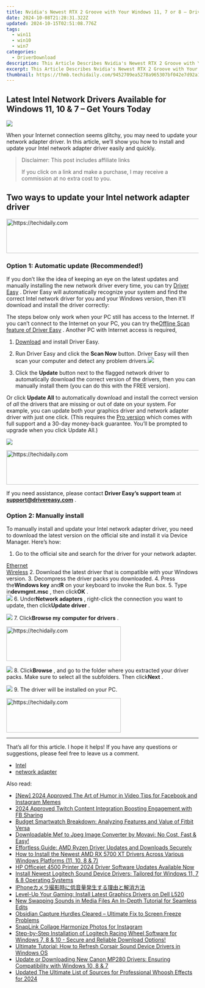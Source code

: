 ```yaml
---
title: Nvidia's Newest RTX 2 Groove with Your Windows 11, 7 or 8 – Drivers Now Available
date: 2024-10-08T21:28:31.322Z
updated: 2024-10-15T02:51:08.776Z
tags:
  - win11
  - win10
  - win7
categories:
  - DriverDownload
description: This Article Describes Nvidia's Newest RTX 2 Groove with Your Windows 11, 7 or 8 – Drivers Now Available
excerpt: This Article Describes Nvidia's Newest RTX 2 Groove with Your Windows 11, 7 or 8 – Drivers Now Available
thumbnail: https://thmb.techidaily.com/9452709ea5278a965307bf042e7d92a12b881e1c879f75105867000ed51ea454.jpg
---
```


## Latest Intel Network Drivers Available for Windows 11, 10 & 7 – Get Yours Today

![](https://images.drivereasy.com/wp-content/uploads/2021/10/2021-10-28_12-28-38.png)

 When your Internet connection seems glitchy, you may need to update your network adapter driver. In this article, we’ll show you how to install and update your Intel network adapter driver easily and quickly.

>  Disclaimer: This post includes affiliate links
>
>  If you click on a link and make a purchase, I may receive a commission at no extra cost to you.
>

## Two ways to update your Intel network adapter driver

<!-- affiliate ads begin -->
<a href="https://ephamedtechinc.pxf.io/c/5597632/2137209/26400" target="_top" id="2137209">
  <img src="//a.impactradius-go.com/display-ad/26400-2137209" border="0" alt="https://techidaily.com" width="728" height="90"/>
</a>
<img height="0" width="0" src="https://ephamedtechinc.pxf.io/i/5597632/2137209/26400" style="position:absolute;visibility:hidden;" border="0" />
<!-- affiliate ads end -->

### Option 1: Automatic update (Recommended!)

 If you don’t like the idea of keeping an eye on the latest updates and manually installing the new network driver every time, you can try [Driver Easy](https://tools.techidaily.com/drivereasy/download/) . Driver Easy will automatically recognize your system and find the correct Intel network driver for you and your Windows version, then it’ll download and install the driver correctly:

 The steps below only work when your PC still has access to the Internet. If you can’t connect to the Internet on your PC, you can try the[Offline Scan feature of Driver Easy](https://tools.techidaily.com/drivereasy/download/) . Another PC with Internet access is required,

 1) [Download](https://tools.techidaily.com/drivereasy/download/) and install Driver Easy.

 2) Run Driver Easy and click the **Scan Now** button. Driver Easy will then scan your computer and detect any problem drivers.![](https://images.drivereasy.com/wp-content/uploads/2021/04/1-5.jpg)

 3) Click the **Update**  button next to the flagged network driver to automatically download the correct version of the drivers, then you can manually install them (you can do this with the FREE version).

 Or click **Update All** to automatically download and install the correct version of _all_ the drivers that are missing or out of date on your system. For example, you can update both your graphics driver and network adapter driver with just one click. (This requires the [Pro version](https://tools.techidaily.com/drivereasy/download/) which comes with full support and a 30-day money-back guarantee. You’ll be prompted to upgrade when you click Update All.)

![](https://images.drivereasy.com/wp-content/uploads/2021/04/2021-04-25_15-01-04.jpg)

<!-- affiliate ads begin -->
<a href="https://ephamedtechinc.pxf.io/c/5597632/2136622/26400" target="_top" id="2136622">
  <img src="//a.impactradius-go.com/display-ad/26400-2136622" border="0" alt="https://techidaily.com" width="728" height="90"/>
</a>
<img height="0" width="0" src="https://ephamedtechinc.pxf.io/i/5597632/2136622/26400" style="position:absolute;visibility:hidden;" border="0" />
<!-- affiliate ads end -->

 If you need assistance, please contact **Driver Easy’s support team** at [**support@drivereasy.com**](https://tools.techidaily.com/drivereasy/download/) .

### Option 2: Manually install

 To manually install and update your Intel network adapter driver, you need to download the latest version on the official site and install it via Device Manager. Here’s how:

1. Go to the official site and search for the driver for your network adapter.  

[Ethernet](https://www.intel.com/content/www/us/en/search.html?ws=text#t=Downloads&layout=table&cf:Downloads=[%7B%22actualLabel%22%3A%22Ethernet%20Products%22%2C%22displayLabel%22%3A%22Ethernet%20Products%22%7D])  
[Wireless](https://www.intel.com/content/www/us/en/search.html?ws=text#t=Downloads&layout=table&cf:Downloads=[%7B%22actualLabel%22%3A%22Wireless%22%2C%22displayLabel%22%3A%22Wireless%22%7D])
2. Download the latest driver that is compatible with your Windows version.
3. Decompress the driver packs you downloaded.
4. Press the**Windows key** and**R** on your keyboard to invoke the Run box.
5. Type in**devmgmt.msc** , then click**OK** .  
![](https://images.drivereasy.com/wp-content/uploads/2021/10/2021-10-28_12-11-07.png)
6. Under**Network adapters** , right-click the connection you want to update, then click**Update driver** .  

![](https://images.drivereasy.com/wp-content/uploads/2021/10/2021-10-28_12-28-38.png)
7. Click**Browse my computer for drivers** .  

<!-- affiliate ads begin -->
<a href="https://united.elfm.net/c/5597632/2139557/4704" target="_top" id="2139557">
  <img src="//a.impactradius-go.com/display-ad/4704-2139557" border="0" alt="https://techidaily.com" width="300" height="90"/>
</a>
<img height="0" width="0" src="https://united.elfm.net/i/5597632/2139557/4704" style="position:absolute;visibility:hidden;" border="0" />
<!-- affiliate ads end -->

![](https://images.drivereasy.com/wp-content/uploads/2021/10/2021-10-28_12-31-27.png)
8. Click**Browse** , and go to the folder where you extracted your driver packs. Make sure to select all the subfolders. Then click**Next** .  

![](https://images.drivereasy.com/wp-content/uploads/2021/10/2021-10-28_14-08-08.png)
9. The driver will be installed on your PC.

<!-- affiliate ads begin -->
<a href="https://aligracehair.sjv.io/c/5597632/2135356/19272" target="_top" id="2135356">
  <img src="//a.impactradius-go.com/display-ad/19272-2135356" border="0" alt="https://techidaily.com" width="300" height="90"/>
</a>
<img height="0" width="0" src="https://aligracehair.sjv.io/i/5597632/2135356/19272" style="position:absolute;visibility:hidden;" border="0" />
<!-- affiliate ads end -->

---

 That’s all for this article. I hope it helps! If you have any questions or suggestions, please feel free to leave us a comment.

* [Intel](https://tools.techidaily.com/drivereasy/download/)
* [network adapter](https://tools.techidaily.com/drivereasy/download/)

<ins class="adsbygoogle"
     style="display:block"
     data-ad-format="autorelaxed"
     data-ad-client="ca-pub-7571918770474297"
     data-ad-slot="1223367746"></ins>

<ins class="adsbygoogle"
     style="display:block"
     data-ad-client="ca-pub-7571918770474297"
     data-ad-slot="8358498916"
     data-ad-format="auto"
     data-full-width-responsive="true"></ins>

<span class="atpl-alsoreadstyle">Also read:</span>
<div><ul>
<li><a href="https://instagram-clips.techidaily.com/new-2024-approved-the-art-of-humor-in-video-tips-for-facebook-and-instagram-memes/"><u>[New] 2024 Approved The Art of Humor in Video Tips for Facebook and Instagram Memes</u></a></li>
<li><a href="https://facebook-video-recording.techidaily.com/2024-approved-twitch-content-integration-boosting-engagement-with-fb-sharing/"><u>2024 Approved Twitch Content Integration Boosting Engagement with FB Sharing</u></a></li>
<li><a href="https://buynow-reviews.techidaily.com/budget-smartwatch-breakdown-analyzing-features-and-value-of-fitbit-versa/"><u>Budget Smartwatch Breakdown: Analyzing Features and Value of Fitbit Versa</u></a></li>
<li><a href="https://vp-tips.techidaily.com/downloadable-mef-to-jpeg-image-converter-by-movavi-no-cost-fast-and-easy/"><u>Downloadable Mef to Jpeg Image Converter by Movavi: No Cost, Fast & Easy!</u></a></li>
<li><a href="https://win-amazing.techidaily.com/effortless-guide-amd-ryzen-driver-updates-and-downloads-securely/"><u>Effortless Guide: AMD Ryzen Driver Updates and Downloads Securely</u></a></li>
<li><a href="https://win-amazing.techidaily.com/how-to-install-the-newest-amd-rx-5700-xt-drivers-across-various-windows-platforms-11-10-8-and-7/"><u>How to Install the Newest AMD RX 5700 XT Drivers Across Various Windows Platforms (11, 10, 8 & 7)</u></a></li>
<li><a href="https://win-amazing.techidaily.com/hp-officejet-4500-printer-2024-driver-software-updates-available-now/"><u>HP Officejet 4500 Printer 2024 Driver Software Updates Available Now</u></a></li>
<li><a href="https://win-amazing.techidaily.com/install-newest-logitech-sound-device-drivers-tailored-for-windows-11-7-and-8-operating-systems/"><u>Install Newest Logitech Sound Device Drivers: Tailored for Windows 11, 7 & 8 Operating Systems</u></a></li>
<li><a href="https://some-approaches.techidaily.com/1726029086422-iphone/"><u>IPhoneカメラ撮影時に低音量発生する理由と解消方法</u></a></li>
<li><a href="https://win-amazing.techidaily.com/level-up-your-gaming-install-latest-graphics-drivers-on-dell-l520/"><u>Level-Up Your Gaming: Install Latest Graphics Drivers on Dell L520</u></a></li>
<li><a href="https://audio-editing.techidaily.com/new-swapping-sounds-in-media-files-an-in-depth-tutorial-for-seamless-edits/"><u>New Swapping Sounds in Media Files An In-Depth Tutorial for Seamless Edits</u></a></li>
<li><a href="https://win-howtos.techidaily.com/obsidian-capture-hurdles-cleared-ultimate-fix-to-screen-freeze-problems/"><u>Obsidian Capture Hurdles Cleared – Ultimate Fix to Screen Freeze Problems</u></a></li>
<li><a href="https://instagram-videos.techidaily.com/snaplink-collage-harmonize-photos-for-instagram/"><u>SnapLink Collage Harmonize Photos for Instagram</u></a></li>
<li><a href="https://win-amazing.techidaily.com/1722964983720-step-by-step-installation-of-logitech-racing-wheel-software-for-windows-7-8-and-10-secure-and-reliable-download-options/"><u>Step-by-Step Installation of Logitech Racing Wheel Software for Windows 7, 8 & 10 - Secure and Reliable Download Options!</u></a></li>
<li><a href="https://win-amazing.techidaily.com/ultimate-tutorial-how-to-refresh-corsair-sound-device-drivers-in-windows-os/"><u>Ultimate Tutorial: How to Refresh Corsair Sound Device Drivers in Windows OS</u></a></li>
<li><a href="https://win-amazing.techidaily.com/update-or-downloading-new-canon-mp280-drivers-ensuring-compatibility-with-windows-10-8-and-7/"><u>Update or Downloading New Canon MP280 Drivers: Ensuring Compatibility with Windows 10, 8 & 7</u></a></li>
<li><a href="https://audio-shaping.techidaily.com/updated-the-ultimate-list-of-sources-for-professional-whoosh-effects-for-2024/"><u>Updated The Ultimate List of Sources for Professional Whoosh Effects for 2024</u></a></li>
</ul></div>


